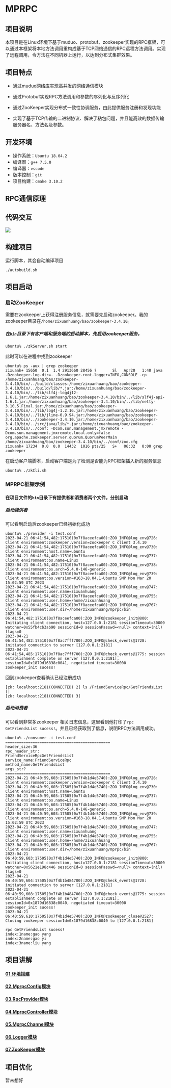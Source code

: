 # MPRPC

## 项目说明

本项目是在Linux环境下基于muduo、protobuf、zookeeper实现的RPC框架，可以通过本框架将本地方法调用重构成基于TCP网络通信的RPC远程方法调用。实现了远程调用，令方法在不同机器上运行，以达到分布式集群效果。

## 项目特点

- 通过muduo网络库实现高并发的网络通信模块

- 通过Protobuf实现RPC方法调用和参数的序列化与反序列化

- 通过ZooKeeper实现分布式一致性协调服务，由此提供服务注册和发现功能

- 实现了基于TCP传输的二进制协议、解决了粘包问题，并且能高效的数据传输服务器名、方法名及参数。

## 开发环境

- 操作系统：`Ubuntu 18.04.2`
- 编译器：`g++ 7.5.0`
- 编译器：`vscode`
- 版本控制：`git`
- 项目构建：`cmake 3.10.2`

## RPC通信原理

[](https://github.com/terryup/rpc/blob/mprpc/%E6%A1%86%E6%9E%B6.png)

## 代码交互

![](https://github.com/terryup/rpc/blob/mprpc/MPRPC.png)

## 构建项目

运行脚本，其会自动编译项目

```shell
./autobuild.sh
```

## 项目启动

### 启动ZooKeeper

需要在zookeeper上获得注册服务信息，就需要先启动zookeeper。我的zookeeper目录在`/home/zixuanhuang/bao/zookeeper-3.4.10`。

##### 在`bin`目录下有客户端和服务端的启动脚本，先启用zookeeper服务。

```shell
ubuntu% ./zkServer.sh start
```

此时可以在进程中找到zookeeper

```shell
ubuntu% ps -aux | grep zookeeper
zixuanh+ 15650  0.1  1.4 2913660 28456 ?       Sl   Apr20   1:40 java -Dzookeeper.log.dir=. -Dzookeeper.root.logger=INFO,CONSOLE -cp /home/zixuanhuang/bao/zookeeper-3.4.10/bin/../build/classes:/home/zixuanhuang/bao/zookeeper-3.4.10/bin/../build/lib/*.jar:/home/zixuanhuang/bao/zookeeper-3.4.10/bin/../lib/slf4j-log4j12-1.6.1.jar:/home/zixuanhuang/bao/zookeeper-3.4.10/bin/../lib/slf4j-api-1.6.1.jar:/home/zixuanhuang/bao/zookeeper-3.4.10/bin/../lib/netty-3.10.5.Final.jar:/home/zixuanhuang/bao/zookeeper-3.4.10/bin/../lib/log4j-1.2.16.jar:/home/zixuanhuang/bao/zookeeper-3.4.10/bin/../lib/jline-0.9.94.jar:/home/zixuanhuang/bao/zookeeper-3.4.10/bin/../zookeeper-3.4.10.jar:/home/zixuanhuang/bao/zookeeper-3.4.10/bin/../src/java/lib/*.jar:/home/zixuanhuang/bao/zookeeper-3.4.10/bin/../conf: -Dcom.sun.management.jmxremote -Dcom.sun.management.jmxremote.local.only=false org.apache.zookeeper.server.quorum.QuorumPeerMain /home/zixuanhuang/bao/zookeeper-3.4.10/bin/../conf/zoo.cfg
zixuanh+ 17234  0.0  0.0  14432  1016 pts/25   S+   06:32   0:00 grep zookeeper
```

在启动客户端脚本，启动客户端是为了检测是否能为RPC框架插入新的服务信息

```shell
ubuntu% ./zkCli.sh
```

### MPRPC框架示例

#### 在项目文件的`bin`目录下有提供者和消费者两个文件，分别启动

##### 启动提供者

可以看到启动后zookeeper已经初始化成功

```shell
ubuntu% ./provider -i test.conf
2023-04-21 06:41:54,482:17510(0x7f8aceefca00):ZOO_INFO@log_env@726: Client environment:zookeeper.version=zookeeper C client 3.4.10
2023-04-21 06:41:54,482:17510(0x7f8aceefca00):ZOO_INFO@log_env@730: Client environment:host.name=ubuntu
2023-04-21 06:41:54,482:17510(0x7f8aceefca00):ZOO_INFO@log_env@737: Client environment:os.name=Linux
2023-04-21 06:41:54,482:17510(0x7f8aceefca00):ZOO_INFO@log_env@738: Client environment:os.arch=5.4.0-146-generic
2023-04-21 06:41:54,482:17510(0x7f8aceefca00):ZOO_INFO@log_env@739: Client environment:os.version=#163~18.04.1-Ubuntu SMP Mon Mar 20 15:02:59 UTC 2023
2023-04-21 06:41:54,482:17510(0x7f8aceefca00):ZOO_INFO@log_env@747: Client environment:user.name=zixuanhuang
2023-04-21 06:41:54,482:17510(0x7f8aceefca00):ZOO_INFO@log_env@755: Client environment:user.home=/home/zixuanhuang
2023-04-21 06:41:54,482:17510(0x7f8aceefca00):ZOO_INFO@log_env@767: Client environment:user.dir=/home/zixuanhuang/mprpc/bin
2023-04-21 06:41:54,482:17510(0x7f8aceefca00):ZOO_INFO@zookeeper_init@800: Initiating client connection, host=127.0.0.1:2181 sessionTimeout=30000 watcher=0x55fb4cb3ab90 sessionId=0 sessionPasswd=<null> context=(nil) flags=0
2023-04-21 06:41:54,482:17510(0x7f8ac7fff700):ZOO_INFO@check_events@1728: initiated connection to server [127.0.0.1:2181]
2023-04-21 06:41:54,485:17510(0x7f8ac7fff700):ZOO_INFO@check_events@1775: session establishment complete on server [127.0.0.1:2181], sessionId=0x1879d16838c0041, negotiated timeout=30000
zookeeper_init sucess!
```

回到zookeeper查看确认已经注册成功

```shell
[zk: localhost:2181(CONNECTED) 2] ls /FriendServiceRpc/GetFriendsList
[]
[zk: localhost:2181(CONNECTED) 3] 
```

##### 启动消费者

可以看到非常多zookeeper 相关日志信息，这里看到他打印了`rpc GetFriendsList sucess!`。并且已经获取到了信息，说明RPC方法调用成功。

```shell
ubuntu% ./consumer -i test.conf
==============================================
header_size:36
rpc_header_str:
FriendServiceRpcGetFriendsList
service_name:FriendServiceRpc
method_name:GetFriendsList
args_str?
==============================================
2023-04-21 06:40:59,603:17505(0x7f4b1d4e5740):ZOO_INFO@log_env@726: Client environment:zookeeper.version=zookeeper C client 3.4.10
2023-04-21 06:40:59,603:17505(0x7f4b1d4e5740):ZOO_INFO@log_env@730: Client environment:host.name=ubuntu
2023-04-21 06:40:59,603:17505(0x7f4b1d4e5740):ZOO_INFO@log_env@737: Client environment:os.name=Linux
2023-04-21 06:40:59,603:17505(0x7f4b1d4e5740):ZOO_INFO@log_env@738: Client environment:os.arch=5.4.0-146-generic
2023-04-21 06:40:59,603:17505(0x7f4b1d4e5740):ZOO_INFO@log_env@739: Client environment:os.version=#163~18.04.1-Ubuntu SMP Mon Mar 20 15:02:59 UTC 2023
2023-04-21 06:40:59,603:17505(0x7f4b1d4e5740):ZOO_INFO@log_env@747: Client environment:user.name=zixuanhuang
2023-04-21 06:40:59,603:17505(0x7f4b1d4e5740):ZOO_INFO@log_env@755: Client environment:user.home=/home/zixuanhuang
2023-04-21 06:40:59,603:17505(0x7f4b1d4e5740):ZOO_INFO@log_env@767: Client environment:user.dir=/home/zixuanhuang/mprpc/bin
2023-04-21 06:40:59,603:17505(0x7f4b1d4e5740):ZOO_INFO@zookeeper_init@800: Initiating client connection, host=127.0.0.1:2181 sessionTimeout=30000 watcher=0x5621e198c446 sessionId=0 sessionPasswd=<null> context=(nil) flags=0
2023-04-21 06:40:59,604:17505(0x7f4b1b484700):ZOO_INFO@check_events@1728: initiated connection to server [127.0.0.1:2181]
2023-04-21 06:40:59,608:17505(0x7f4b1b484700):ZOO_INFO@check_events@1775: session establishment complete on server [127.0.0.1:2181], sessionId=0x1879d16838c0040, negotiated timeout=30000
zookeeper_init sucess!
2023-04-21 06:40:59,610:17505(0x7f4b1d4e5740):ZOO_INFO@zookeeper_close@2527: Closing zookeeper sessionId=0x1879d16838c0040 to [127.0.0.1:2181]

rpc GetFriendsList sucess!
index:1name:gao yang
index:2name:gao yi
index:3name:liu yang
```

## 项目讲解

#### [01.环境搭建](https://github.com/terryup/rpc/blob/mprpc/explain/01.%E7%8E%AF%E5%A2%83%E6%90%AD%E5%BB%BA.md)

#### [02.MprpcConfig模块](https://github.com/terryup/rpc/blob/mprpc/explain/02.MprpcConfig%E6%A8%A1%E5%9D%97.md)

#### [**03.RpcProvider模块**](https://github.com/terryup/rpc/blob/mprpc/explain/03.RpcProvider%E6%A8%A1%E5%9D%97.md)

#### [**04.MprpcController模块**](https://github.com/terryup/rpc/blob/mprpc/explain/04.MprpcController%E6%A8%A1%E5%9D%97.md)

#### [**05.MprpcChannel模块**](https://github.com/terryup/rpc/blob/mprpc/explain/05.MprpcChannel%E6%A8%A1%E5%9D%97.md)

#### [**06.Logger模块**](https://github.com/terryup/rpc/blob/mprpc/explain/06.Logger%E6%A8%A1%E5%9D%97.md)

#### [**07.ZooKeeper模块**](https://github.com/terryup/rpc/blob/mprpc/explain/07.ZooKeeper%E6%A8%A1%E5%9D%97.md)

## 项目优化

暂未想好
